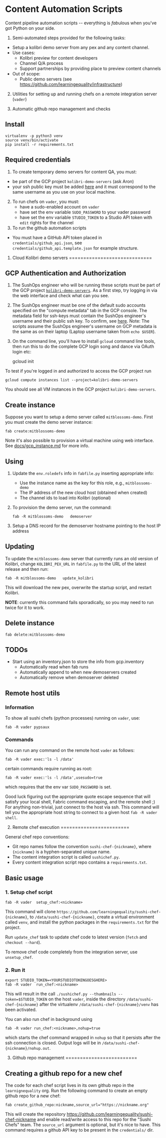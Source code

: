 Content Automation Scripts
==========================

Content pipeline automation scripts -- everything is *fab*ulous when you've got Python on your side.

1. Semi-automated steps provided for the following tasks:
  - Setup a kolibri demo server from any pex and any content channel.
  - Use cases:
    - Kolibri preview for content developers
    - Channel Q/A process
    - Support partnerships by providing place to preview content channels
  - Out of scope:
    - Public demo servers (see https://github.com/learningequality/infrastructure)

2. Utilities for setting up and running chefs on a remote integration server (`vader`)

3. Automatic github repo management and checks




Install
-------

    virtualenv -p python3 venv
    source venv/bin/activate
    pip install -r requirements.txt



Required credentials
--------------------
 1. To create temporary demo servers for content QA, you must:
  - be part of the GCP project `kolibri-demo-servers` (ask Aron)
  - your ssh public key must be added [here](https://console.cloud.google.com/compute/metadata?project=kolibri-demo-servers)
    and it must correspond to the same username as you use on your local machine.
 2. To run chefs on `vader`, you must:
    - have a sudo-enabled account on `vader`
    - have set the env variable `SUDO_PASSWORD` to your vader password
    - have set the env variable `STUDIO_TOKEN` to a Studio API token with `edit` rights for the channel
 3. To run the github automation scripts
   - You must have a GitHub API token placed in `credentials/github_api.json`,
     see `credentials/github_api.template.json` for example structure.





1. Cloud Kolibri demo servers
=============================


GCP Authentication and Authorization
------------------------------------
1. The SushOps engineer who will be running these scripts must be part of the GCP project
[`kolibri-demo-servers`](https://console.cloud.google.com/compute/instances?project=kolibri-demo-servers).
As a first step, try logging in via the web interface and check what can you see.

2. The SushOps engineer must be one of the default sudo accounts specified on the
"compute metadata" tab in the GCP console. The metadata field for ssh-keys must
contain the SushOps engineer's username and their public ssh key. To confirm, see
[here](https://console.cloud.google.com/compute/metadata?project=kolibri-demo-servers).
Note: The scripts assume the SushOps engineer's username on GCP metadata is the
same as on their laptop (Laptop username taken from `echo $USER`).

3. On the command line, you'll have to install `gcloud` command line tools, then
run this to do the complete GCP login song and dance via OAuth login etc:

    gcloud init

To test if you're logged in and authorized to access the GCP project run

    gcloud compute instances list --project=kolibri-demo-servers

You should see all VM instances in the GCP project `kolibri-demo-servers`.





Create instance
---------------
Suppose you want to setup a demo server called `mitblossoms-demo`. First you must
create the demo server instance:

    fab create:mitblossoms-demo

Note it's also possible to provision a virtual machine using web interface.
See [docs/gcp_instance.md](docs/gcp_instance.md) for more info.


Using
-----

  1. Update the `env.roledefs` info in `fabfile.py` inserting appropriate info:
      - Use the instance name as the key for this role, e.g., `mitblossoms-demo`
      - The IP address of the new cloud host (obtained when created)
      - The channel ids to load into Kolibri (optional)

  2. To provision the demo server, run the command:

         fab -R mitblossoms-demo   demoserver

  3. Setup a DNS record for the demoserver hostname pointing to the host IP address



Updating
--------
To update the `mitblossoms-demo` server that currently runs an old version of Kolibri,
change `KOLIBRI_PEX_URL` in `fabfile.py` to the URL of the latest release and then run:

    fab -R mitblossoms-demo   update_kolibri

This will download the new pex, overwrite the startup script, and restart Kolibri.

**NOTE**: currently this command fails sporadically, so you may need to run twice for it to work.



Delete instance
---------------

    fab delete:mitblossoms-demo



TODOs
-----
  - Start using an inventory.json to store the info from gcp.inventory
    - Automatically read when fab runs
    - Automatically append to when new demoservers created
    - Automatically remove when demoserver deleted



Remote host utils
-----------------
### Information
To show all sushi chefs (python processes) running on `vader`, use:

    fab -R vader pypsaux 


### Commands
You can run any command on the remote host `vader` as follows:

    fab -R vader exec:'ls -l /data'

certain commands require running as root:

    fab -R vader exec:'ls -l /data',usesudo=true

which requires that the env var `SUDO_PASSWORD` is set.

Good luck figuring out the appropriate quote escape sequence that will satisfy
your local shell, Fabric command escaping, and the remote shell ;) For anything
non-trivial, just connect to the host via ssh. This command will tell you the
appropriate host string to connect to a given host `fab -R vader  shell`.




2. Remote chef execution
========================

General chef repo conventions: 
  - Git repo names follow the convention `sushi-chef-{nickname}`,
    where `{nickname}` is a hyphen-separated unique name.
  - The content integration script is called `sushichef.py`.
  - Every content integration script repo contains a `requirements.txt`.



Basic usage
-----------

### 1. Setup chef script

    fab -R vader  setup_chef:<nickname>

This command will clone `https://github.com/learningequality/sushi-chef-{nickname}`,
to `/data/sushi-chef-{nickname}`, create a virtual environment called `venv`,
and install the python packages in the `requirements.txt` for the project.

Run `update_chef` task to update chef code to latest version (`fetch` and `checkout --hard`).

To remove chef code completely from the integration server, use `unsetup_chef`.


### 2. Run it

    export STUDIO_TOKEN=<YOURSTUDIOTOKENGOESGHERE>
    fab -R vader  run_chef:<nickname>

This will result in the call `./sushichef.py --thumbnails --token=$STUDIO_TOKEN`
on the host `vader`, inside the directory `/data/sushi-chef-{nickname}` after the
virtualenv `/data/sushi-chef-{nickname}/venv` has been activated.


You can also run chef in background using

    fab -R vader run_chef:<nickname>,nohup=true

which starts the chef command wrapped in `nohup` so that it persists after the ssh
connection is closed. Output logs will be in `/data/sushi-chef-{nickname}/nohup.out`.




3. Github repo management
=========================


Creating a github repo for a new chef
-------------------------------------
The code for each chef script lives in its own github repo in the `learnignequality` org.
Run the following command to create an empty github repo for a new chef:

    fab create_github_repo:nickname,source_url="https://nickname.org"

This will create the repository https://github.com/learningequality/sushi-chef-nickname
and enable read/write access to this repo for the "Sushi Chefs" team.
The `source_url` argument is optional, but it's nice to have.
This command requires a github API key to be present in the `credentials/` dir.